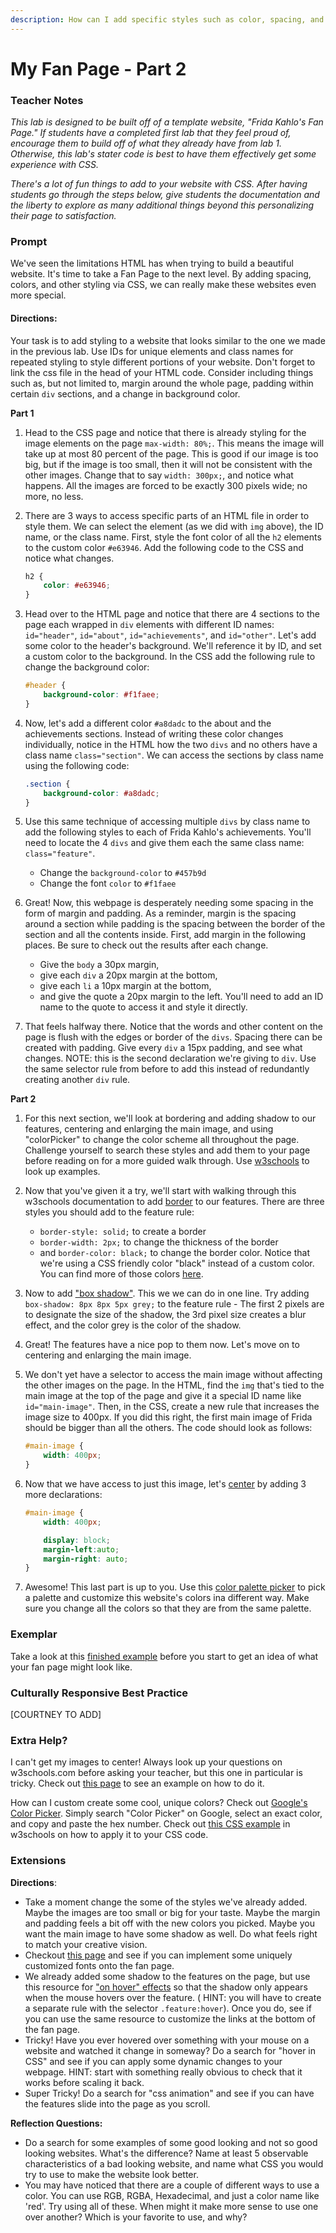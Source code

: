 ```yaml
---
description: How can I add specific styles such as color, spacing, and font to my web page?
---
```


# My Fan Page - Part 2

### Teacher Notes

_This lab is designed to be built off of a template website, "Frida Kahlo's Fan Page." If students have a completed first lab that they feel proud of, encourage them to build off of what they already have from lab 1. Otherwise, this lab's stater code is best to have them effectively get some experience with CSS._

_There's a lot of fun things to add to your website with CSS. After having students go through the steps below, give students the documentation and the liberty to explore as many additional things beyond this personalizing their page to satisfaction._

### Prompt

We've seen the limitations HTML has when trying to build a beautiful website. It's time to take a Fan Page to the next level. By adding spacing, colors, and other styling via CSS, we can really make these websites even more special.

#### Directions: 

Your task is to add styling to a website that looks similar to the one we made in the previous lab. Use IDs for unique elements and class names for repeated styling to style different portions of your website. Don't forget to link the css file in the head of your HTML code. Consider including things such as, but not limited to, margin around the whole page, padding within certain `div` sections, and a change in background color.

**Part 1**
1. Head to the CSS page and notice that there is already styling for the image elements on the page `max-width: 80%;`. This means the image will take up at most 80 percent of the page. This is good if our image is too big, but if the image is too small, then it will not be consistent with the other images. Change that to say `width: 300px;`, and notice what happens. All the images are forced to be exactly 300 pixels wide; no more, no less.

2. There are 3 ways to access specific parts of an HTML file in order to style them. We can select the element (as we did with `img` above), the ID name, or the class name. First, style the font color of all the `h2` elements to the custom color `#e63946`. Add the following code to the CSS and notice what changes.
    ```css
    h2 {
        color: #e63946;
    }
    ```

3. Head over to the HTML page and notice that there are 4 sections to the page each wrapped in `div` elements with different ID names: `id="header"`, `id="about"`, `id="achievements"`, and `id="other"`. Let's add some color to the header's background. We'll reference it by ID, and set a custom color to the background. In the CSS add the following rule to change the background color:
    ```css
    #header {
        background-color: #f1faee;
    }
    ```

4. Now, let's add a different color `#a8dadc` to the about and the achievements sections. Instead of writing these color changes individually, notice in the HTML how the two `divs` and no others have a class name `class="section"`. We can access the sections by class name using the following code:
    ```css
    .section {
        background-color: #a8dadc;
    }
    ```

5. Use this same technique of accessing multiple `divs` by class name to add the following styles to each of Frida Kahlo's achievements. You'll need to locate the 4 `divs` and give them each the same class name: `class="feature"`.
    - Change the `background-color` to `#457b9d`
    - Change the font `color` to `#f1faee`

6. Great! Now, this webpage is desperately needing some spacing in the form of margin and padding. As a reminder, margin is the spacing around a section while padding is the spacing between the border of the section and all the contents inside. First, add margin in the following places. Be sure to check out the results after each change.
    - Give the `body` a 30px margin,
    - give each `div` a 20px margin at the bottom,
    - give each `li` a 10px margin at the bottom,
    - and give the quote a 20px margin to the left. You'll need to add an ID name to the quote to access it and style it directly. 

7. That feels halfway there. Notice that the words and other content on the page is flush with the edges or border of the `divs`. Spacing there can be created with padding. Give every `div` a 15px padding, and see what changes. NOTE: this is the second declaration we're giving to `div`. Use the same selector rule from before to add this instead of redundantly creating another `div` rule.

**Part 2**

1. For this next section, we'll look at bordering and adding shadow to our features, centering and enlarging the main image, and using "colorPicker" to change the color scheme all throughout the page. Challenge yourself to search these styles and add them to your page before reading on for a more guided walk through. Use [w3schools](https://www.w3schools.com/css) to look up examples.

2. Now that you've given it a try, we'll start with walking through this w3schools documentation to add [border](https://www.w3schools.com/css/css_border.asp) to our features. There are three styles you should add to the feature rule: 
    - `border-style: solid;` to create a border
    - `border-width: 2px;` to change the thickness of the border
    - and `border-color: black;` to change the border color. Notice that we're using a CSS friendly color "black" instead of a custom color. You can find more of those colors [here](https://www.w3schools.com/cssref/css_colors.asp).

3. Now to add ["box shadow"](https://www.w3schools.com/css/css3_shadows_box.asp). This we we can do in one line. Try adding `box-shadow: 8px 8px 5px grey;` to the feature rule - The first 2 pixels are to designate the size of the shadow, the 3rd pixel size creates a blur effect, and the color grey is the color of the shadow. 

4. Great! The features have a nice pop to them now. Let's move on to centering and enlarging the main image. 

5. We don't yet have a selector to access the main image without affecting the other images on the page. In the HTML, find the `img` that's tied to the main image at the top of the page and give it a special ID name like `id="main-image"`. Then, in the CSS, create a new rule that increases the image size to 400px. If you did this right, the first main image of Frida should be bigger than all the others. The code should look as follows:
    ```css
    #main-image {
        width: 400px;
    }
    ```

6. Now that we have access to just this image, let's [center](https://www.w3schools.com/howto/howto_css_image_center.asp) by adding 3 more declarations:
    ```css
    #main-image {
        width: 400px;

        display: block;
        margin-left:auto;
        margin-right: auto;
    }
    ```

7. Awesome! This last part is up to you. Use this [color palette picker](https://coolors.co/palettes/trending) to pick a palette and customize this website's colors ina different way. Make sure you change all the colors so that they are from the same palette.

### Exemplar

Take a look at this [finished example](./U1LAB2-Exemplar/index.html) before you start to get an idea of what your fan page might look like.

### Culturally Responsive Best Practice

[COURTNEY TO ADD]

### Extra Help?

I can't get my images to center! Always look up your questions on w3schools.com before asking your teacher, but this one in particular is tricky. Check out [this page](https://www.w3schools.com/howto/howto_css_image_center.asp) to see an example on how to do it.

How can I custom create some cool, unique colors? Check out [Google's Color Picker](https://hexcolorspicker.com/google-color-picker/). Simply search "Color Picker" on Google, select an exact color, and copy and paste the hex number. Check out [this CSS example](https://www.w3schools.com/cssref/tryit.asp?filename=trycss_text_background) in w3schools on how to apply it to your CSS code.

### Extensions

**Directions**:

- Take a moment change the some of the styles we've already added. Maybe the images are too small or big for your taste. Maybe the margin and padding feels a bit off with the new colors you picked. Maybe you want the main image to have some shadow as well. Do what feels right to match your creative vision. 
- Checkout [this page](https://www.w3schools.com/css/css_font_google.asp) and see if you can implement some uniquely customized fonts onto the fan page.
- We already added some shadow to the features on the page, but use this resource for ["on hover" effects](https://www.w3schools.com/csSref/sel_hover.asp) so that the shadow only appears when the mouse hovers over the feature. ( HINT: you will have to create a separate rule with the selector `.feature:hover`). Once you do, see if you can use the same resource to customize the links at the bottom of the fan page. 
- Tricky! Have you ever hovered over something with your mouse on a website and watched it change in someway? Do a search for "hover in CSS" and see if you can apply some dynamic changes to your webpage. HINT: start with something really obvious to check that it works before scaling it back.
- Super Tricky! Do a search for "css animation" and see if you can have the features slide into the page as you scroll.

**Reflection Questions:**

- Do a search for some examples of some good looking and not so good looking websites. What's the difference? Name at least 5 observable characteristics of a bad looking website, and name what CSS you would try to use to make the website look better.
- You may have noticed that there are a couple of different ways to use a color. You can use RGB, RGBA, Hexadecimal, and just a color name like 'red'. Try using all of these. When might it make more sense to use one over another? Which is your favorite to use, and why?